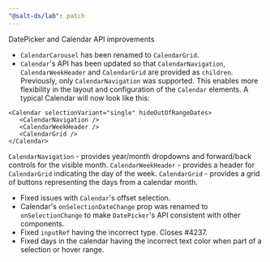 ```yaml
---
"@salt-ds/lab": patch
---
```


DatePicker and Calendar API improvements

- `CalendarCarousel` has been renamed to `CalendarGrid`.
- `Calendar`'s API has been updated so that `CalendarNavigation`, `CalendarWeekHeader` and `CalendarGrid` are provided as `children`. Previously, only `CalendarNavigation` was supported.
  This enables more flexibility in the layout and configuration of the `Calendar` elements.
  A typical Calendar will now look like this:

```
<Calendar selectionVariant="single" hideOutOfRangeDates>
   <CalendarNavigation />
   <CalendarWeekHeader />
   <CalendarGrid />
</Calendar>
```

`CalendarNavigation` - provides year/month dropdowns and forward/back controls for the visible month.
`CalendarWeekHeader` - provides a header for `CalendarGrid` indicating the day of the week.
`CalendarGrid` - provides a grid of buttons representing the days from a calendar month.

- Fixed issues with `Calendar`'s offset selection.
- Calendar's `onSelectionDateChange` prop was renamed to `onSelectionChange` to make `DatePicker`'s API consistent with other components.
- Fixed `inputRef` having the incorrect type. Closes #4237.
- Fixed days in the calendar having the incorrect text color when part of a selection or hover range.
